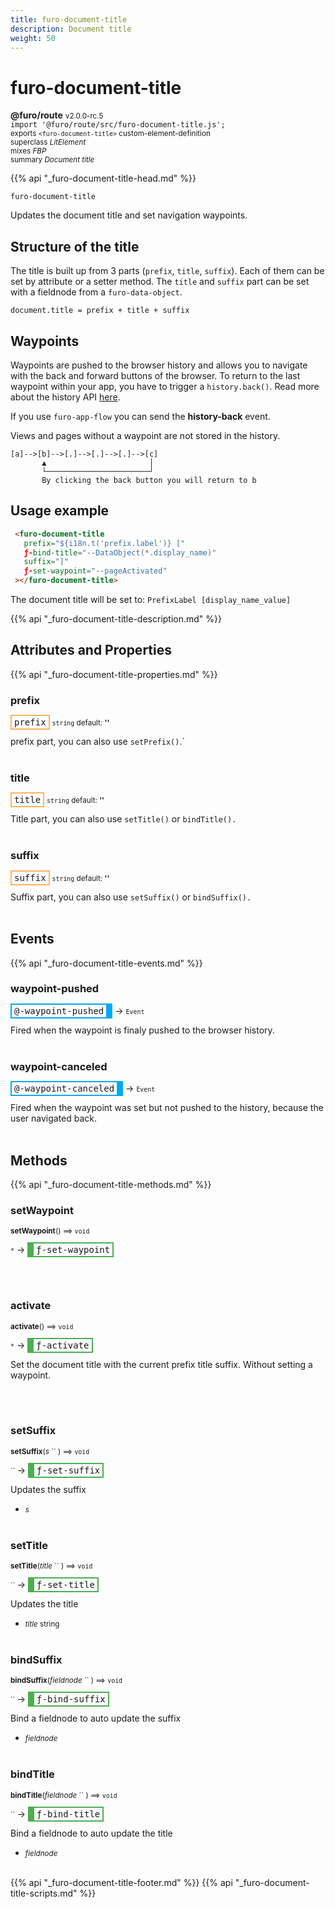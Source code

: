 ```yaml
---
title: furo-document-title
description: Document title
weight: 50
---
```


# furo-document-title
**@furo/route** <small>v2.0.0-rc.5</small>
<br>`import '@furo/route/src/furo-document-title.js';`<small>
<br>exports `<furo-document-title>` custom-element-definition
<br>superclass *LitElement*
<br> mixes *FBP*</small>
<br><small>summary *Document title*</small>

{{% api "_furo-document-title-head.md" %}}

`furo-document-title`

 Updates the document title and set navigation waypoints.

 ## Structure of the title
 The title is built up from 3 parts (`prefix`, `title`, `suffix`). Each of them can be set by attribute or a setter method. The `title` and `suffix` part can be set with a fieldnode from a `furo-data-object`.

 `document.title = prefix + title + suffix`

 ## Waypoints
 Waypoints are pushed to the browser history and allows you to navigate with the back and forward buttons of the browser.
 To return to the last waypoint within your app, you have to trigger a `history.back()`. Read more about the history API [here](https://developer.mozilla.org/en-US/docs/Web/API/History).

 If you use `furo-app-flow` you can send the **history-back** event.

 Views and pages without a waypoint are not stored in the history.

 ```
 [a]-->[b]-->[.]-->[.]-->[.]-->[c]
        ▲                       │
        └───────────────────────┘
        By clicking the back button you will return to b

 ```

 ## Usage example

 ```html
  <furo-document-title
    prefix="${i18n.t('prefix.label')} ["
    ƒ-bind-title="--DataObject(*.display_name)"
    suffix="]"
    ƒ-set-waypoint="--pageActivated"
  ></furo-document-title>
 ```
 The document title will be set to: `PrefixLabel [display_name_value]`

{{% api "_furo-document-title-description.md" %}}


## Attributes and Properties
{{% api "_furo-document-title-properties.md" %}}










### **prefix**

<span  style="border-width:2px; border-style: solid;border-color:  rgb(255, 182, 91);font-family:monospace; padding:2px 4px;">prefix</span>
<small>`string` default: **&#39;&#39;**</small>

prefix part, you can also use `setPrefix()`.`
<br><br>

### **title**

<span  style="border-width:2px; border-style: solid;border-color:  rgb(255, 182, 91);font-family:monospace; padding:2px 4px;">title</span>
<small>`string` default: **&#39;&#39;**</small>

Title part, you can also use `setTitle()` or `bindTitle().`
<br><br>

### **suffix**

<span  style="border-width:2px; border-style: solid;border-color:  rgb(255, 182, 91);font-family:monospace; padding:2px 4px;">suffix</span>
<small>`string` default: **&#39;&#39;**</small>

Suffix part, you can also use `setSuffix()` or `bindSuffix().`
<br><br>
## Events
{{% api "_furo-document-title-events.md" %}}

### **waypoint-pushed**
<span  style="border-width:2px 10px 2px 2px; border-style: solid;border-color:  rgb(2, 168, 244);font-family:monospace; padding:2px 4px;">@-waypoint-pushed</span>
→ <small>`Event`</small>

 Fired when the waypoint is finaly pushed to the browser history.
<br><br>
### **waypoint-canceled**
<span  style="border-width:2px 10px 2px 2px; border-style: solid;border-color:  rgb(2, 168, 244);font-family:monospace; padding:2px 4px;">@-waypoint-canceled</span>
→ <small>`Event`</small>

 Fired when the waypoint was set but not pushed to the history, because the user navigated back.
<br><br>

## Methods
{{% api "_furo-document-title-methods.md" %}}


### **setWaypoint**
<small>**setWaypoint**() ⟹ `void`</small>

<small>`*`</small> →
<span  style="border-width:2px 2px 2px 10px; border-style: solid;border-color:  rgb(76, 175, 80);font-family:monospace; padding:2px 4px;">ƒ-set-waypoint</span>



<br><br>

### **activate**
<small>**activate**() ⟹ `void`</small>

<small>`*`</small> →
<span  style="border-width:2px 2px 2px 10px; border-style: solid;border-color:  rgb(76, 175, 80);font-family:monospace; padding:2px 4px;">ƒ-activate</span>

Set the document title with the current prefix title suffix. Without setting a waypoint.

<br><br>


### **setSuffix**
<small>**setSuffix**(*s* `` ) ⟹ `void`</small>

<small>`` </small> →
<span  style="border-width:2px 2px 2px 10px; border-style: solid;border-color:  rgb(76, 175, 80);font-family:monospace; padding:2px 4px;">ƒ-set-suffix</span>

Updates the suffix

- <small>*s* </small>
<br><br>

### **setTitle**
<small>**setTitle**(*title* `` ) ⟹ `void`</small>

<small>`` </small> →
<span  style="border-width:2px 2px 2px 10px; border-style: solid;border-color:  rgb(76, 175, 80);font-family:monospace; padding:2px 4px;">ƒ-set-title</span>

Updates the title

- <small>*title* string</small>
<br><br>

### **bindSuffix**
<small>**bindSuffix**(*fieldnode* `` ) ⟹ `void`</small>

<small>`` </small> →
<span  style="border-width:2px 2px 2px 10px; border-style: solid;border-color:  rgb(76, 175, 80);font-family:monospace; padding:2px 4px;">ƒ-bind-suffix</span>

Bind a fieldnode to auto update the suffix

- <small>*fieldnode* </small>
<br><br>

### **bindTitle**
<small>**bindTitle**(*fieldnode* `` ) ⟹ `void`</small>

<small>`` </small> →
<span  style="border-width:2px 2px 2px 10px; border-style: solid;border-color:  rgb(76, 175, 80);font-family:monospace; padding:2px 4px;">ƒ-bind-title</span>

Bind a fieldnode to auto update the title

- <small>*fieldnode* </small>
<br><br>







{{% api "_furo-document-title-footer.md" %}}
{{% api "_furo-document-title-scripts.md" %}}
